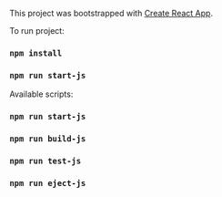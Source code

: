 This project was bootstrapped with [Create React App](https://github.com/facebookincubator/create-react-app).

To run project: 
### `npm install`
### `npm run start-js`

Available scripts:
### `npm run start-js`
### `npm run build-js`
### `npm run test-js`
### `npm run eject-js`